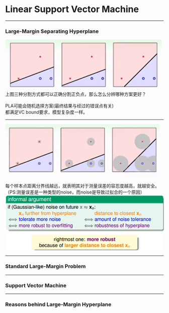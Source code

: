 # Linear Support Vector Machine

---

### Large-Margin Separating Hyperplane
![3lines](https://github.com/makixi/MachineLearningNote/blob/master/MachineLearningTechniques/pic/1_3lines.png?raw=true)<br>
上图三种分割方式都可以正确分割正负点，那么怎么分辨哪种方案更好？<br>
<br>
PLA可能会随机选择方案(最终结果与经过的错误点有关)<br>
都满足VC bound要求，模型复杂度一样。<br>

***

![3answers](https://github.com/makixi/MachineLearningNote/blob/master/MachineLearningTechniques/pic/1_3answers.png?raw=true)<br>
<br>
每个样本点距离分界线越远，就表明其对于测量误差的容忍度越高，就越安全。（PS:测量误差是一种类型的noise，而noise是导致过拟合的一个原因）<br>
![bestline](https://github.com/makixi/MachineLearningNote/blob/master/MachineLearningTechniques/pic/1_bestline.png?raw=true)<br>

---

### Standard Large-Margin Problem

---



### Support Vector Machine 


---


### Reasons behind Large-Margin Hyperplane

